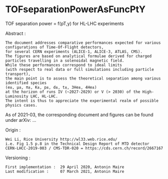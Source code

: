 # TOFseparationPowerAsFuncPtY

TOF separation power = f(pT,y) for HL-LHC experiments

Abstract :

    The document addresses comparative performances expected for various configurations of Time-Of-Flight detectors,
    for several CERN experiments (ALICE-1, ALICE-3, ATLAS, CMS).
    The figures are based on analytical formulae derived for charged particles travelling in a solenoidal magnetic field.
    While these performances correspond to ideal limits 
    (with respect to real data or full simulations including particle transport),
    the main point is to assess the theoretical separation among various identified species 
    (e±, µ±, π±, K±, p±, d±, t±, 3He±, 4He±)
    at the horizon of runs IV (~2027-2029) or V (> 2030) of the High-Luminosity LHC, HL-LHC.
    The intent is thus to appreciate the experimental realm of possible physics cases.

As of 2021-03, the corresponding document and figures can be found under arXiv: ...

Origin : 

    Wei Li, Rice University http://wl33.web.rice.edu/
    i.e. Fig 1.5 p.8 in the Technical Design Report of MTD detector 
    CERN-LHCC-2019-003 / CMS-TDR-020 = https://cds.cern.ch/record/2667167
 

Versioning :

    First implementation :  29 April 2020, Antonin Maire
    Last modification :     07 March 2021, Antonin Maire
